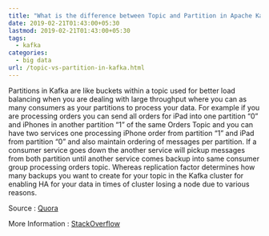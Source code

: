 ```yaml
---
title: "What is the difference between Topic and Partition in Apache Kafka"
date: 2019-02-21T01:43:00+05:30
lastmod: 2019-02-21T01:43:00+05:30
tags:
  - kafka
categories: 
  - big data
url: /topic-vs-partition-in-kafka.html
---
```


Partitions in Kafka are like buckets within a topic used for better load balancing when you are dealing with large throughput where you can as many consumers as your partitions to process your data. For example if you are processing orders you can send all orders for iPad into one partition “0” and iPhones in another partition “1” of the same Orders Topic and you can have two services one processing iPhone order from partition “1” and iPad from partition “0” and also maintain ordering of messages per partition. If a consumer service goes down the another service will pickup messages from both partition until another service comes backup into same consumer group processing orders topic.
Whereas replication factor determines how many backups you want to create for your topic in the Kafka cluster for enabling HA for your data in times of cluster losing a node due to various reasons.


Source : [Quora](https://www.quora.com/Whats-the-difference-between-partition-number-and-replication-factor-in-Kafka)

More Information : [StackOverflow](https://stackoverflow.com/questions/38024514/understanding-kafka-topics-and-partitions)

